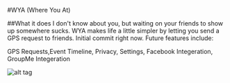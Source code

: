 #WYA (Where You At)

##What it does
I don't know about you, but waiting on your friends to show up somewhere sucks. WYA makes life a little simpler by letting you send a GPS request to friends. Initial commit right now. Future features include:

GPS Requests,Event Timeline, Privacy, Settings, Facebook Integeration, GroupMe Integeration

![alt tag](https://s16.postimg.org/3s4apioj9/Screen_Shot_2016_11_16_at_12_36_53_AM.png)

